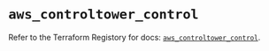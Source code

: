 # `aws_controltower_control`

Refer to the Terraform Registory for docs: [`aws_controltower_control`](https://registry.terraform.io/providers/hashicorp/aws/5.7.0/docs/resources/controltower_control).
